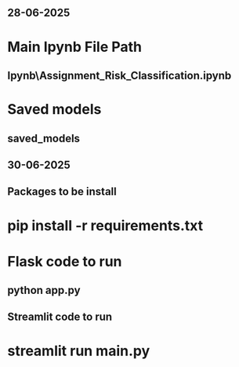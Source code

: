 ## 28-06-2025
# Main Ipynb File Path
## Ipynb\Assignment_Risk_Classification.ipynb



# Saved models
## saved_models


## 30-06-2025
## Packages to be install 
# pip install -r requirements.txt

# Flask code to run 
## python app.py

## Streamlit code to run
# streamlit run main.py

